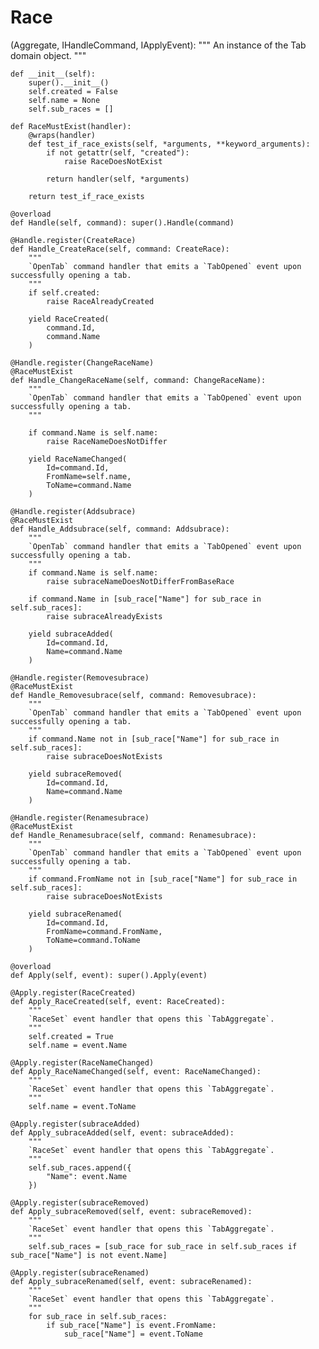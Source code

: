 # Race
(Aggregate, IHandleCommand, IApplyEvent):
    """
    An instance of the Tab domain object.
    """

    def __init__(self):
        super().__init__()
        self.created = False
        self.name = None
        self.sub_races = []

    def RaceMustExist(handler):
        @wraps(handler)
        def test_if_race_exists(self, *arguments, **keyword_arguments):
            if not getattr(self, "created"):
                raise RaceDoesNotExist

            return handler(self, *arguments)

        return test_if_race_exists

    @overload
    def Handle(self, command): super().Handle(command)

    @Handle.register(CreateRace)
    def Handle_CreateRace(self, command: CreateRace):
        """
        `OpenTab` command handler that emits a `TabOpened` event upon successfully opening a tab.
        """
        if self.created:
            raise RaceAlreadyCreated

        yield RaceCreated(
            command.Id,
            command.Name
        )

    @Handle.register(ChangeRaceName)
    @RaceMustExist
    def Handle_ChangeRaceName(self, command: ChangeRaceName):
        """
        `OpenTab` command handler that emits a `TabOpened` event upon successfully opening a tab.
        """

        if command.Name is self.name:
            raise RaceNameDoesNotDiffer

        yield RaceNameChanged(
            Id=command.Id,
            FromName=self.name,
            ToName=command.Name
        )

    @Handle.register(Addsubrace)
    @RaceMustExist
    def Handle_Addsubrace(self, command: Addsubrace):
        """
        `OpenTab` command handler that emits a `TabOpened` event upon successfully opening a tab.
        """
        if command.Name is self.name:
            raise subraceNameDoesNotDifferFromBaseRace

        if command.Name in [sub_race["Name"] for sub_race in self.sub_races]:
            raise subraceAlreadyExists

        yield subraceAdded(
            Id=command.Id,
            Name=command.Name
        )

    @Handle.register(Removesubrace)
    @RaceMustExist
    def Handle_Removesubrace(self, command: Removesubrace):
        """
        `OpenTab` command handler that emits a `TabOpened` event upon successfully opening a tab.
        """
        if command.Name not in [sub_race["Name"] for sub_race in self.sub_races]:
            raise subraceDoesNotExists

        yield subraceRemoved(
            Id=command.Id,
            Name=command.Name
        )

    @Handle.register(Renamesubrace)
    @RaceMustExist
    def Handle_Renamesubrace(self, command: Renamesubrace):
        """
        `OpenTab` command handler that emits a `TabOpened` event upon successfully opening a tab.
        """
        if command.FromName not in [sub_race["Name"] for sub_race in self.sub_races]:
            raise subraceDoesNotExists

        yield subraceRenamed(
            Id=command.Id,
            FromName=command.FromName,
            ToName=command.ToName
        )

    @overload
    def Apply(self, event): super().Apply(event)

    @Apply.register(RaceCreated)
    def Apply_RaceCreated(self, event: RaceCreated):
        """
        `RaceSet` event handler that opens this `TabAggregate`.
        """
        self.created = True
        self.name = event.Name

    @Apply.register(RaceNameChanged)
    def Apply_RaceNameChanged(self, event: RaceNameChanged):
        """
        `RaceSet` event handler that opens this `TabAggregate`.
        """
        self.name = event.ToName

    @Apply.register(subraceAdded)
    def Apply_subraceAdded(self, event: subraceAdded):
        """
        `RaceSet` event handler that opens this `TabAggregate`.
        """
        self.sub_races.append({
            "Name": event.Name
        })

    @Apply.register(subraceRemoved)
    def Apply_subraceRemoved(self, event: subraceRemoved):
        """
        `RaceSet` event handler that opens this `TabAggregate`.
        """
        self.sub_races = [sub_race for sub_race in self.sub_races if sub_race["Name"] is not event.Name]

    @Apply.register(subraceRenamed)
    def Apply_subraceRenamed(self, event: subraceRenamed):
        """
        `RaceSet` event handler that opens this `TabAggregate`.
        """
        for sub_race in self.sub_races:
            if sub_race["Name"] is event.FromName:
                sub_race["Name"] = event.ToName

